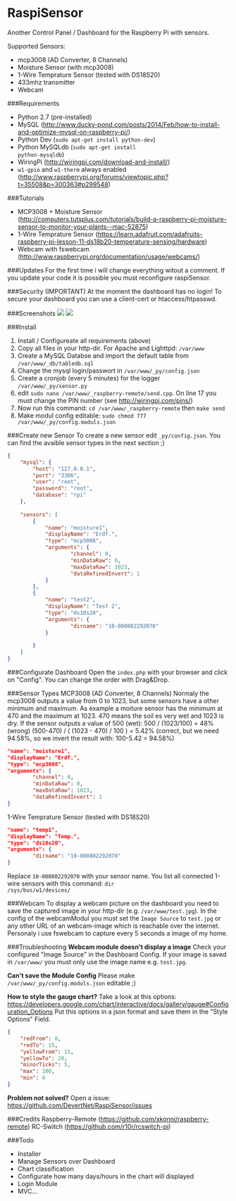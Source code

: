 RaspiSensor
===========

Another Control Panel / Dashboard for the Raspberry Pi with sensors.


Supported Sensors:

 * mcp3008 (AD Converter, 8 Channels)
 * Moisture Sensor (with mcp3008)
 * 1-Wire Temprature Sensor (tested with DS18S20)
 * 433mhz transmitter
 * Webcam
 
 
###Requirements
 * Python 2.7 (pre-installed)
 * MySQL (http://www.ducky-pond.com/posts/2014/Feb/how-to-install-and-optimize-mysql-on-raspberry-pi/)
 * Python Dev (<code>sudo apt-get install python-dev</code>)
 * Python MySQLdb (<code>sudo apt-get install python-mysqldb</code>)
 * WiringPi (http://wiringpi.com/download-and-install/)
 * <code>w1-gpio</code> and <code>w1-therm</code> always enabled (http://www.raspberrypi.org/forums/viewtopic.php?t=35508&p=300363#p299548)

 
###Tutorials
 * MCP3008 + Moisture Sensor (http://computers.tutsplus.com/tutorials/build-a-raspberry-pi-moisture-sensor-to-monitor-your-plants--mac-52875)
 * 1-Wire Temprature Sensor (https://learn.adafruit.com/adafruits-raspberry-pi-lesson-11-ds18b20-temperature-sensing/hardware)
 * Webcam with fswebcam (http://www.raspberrypi.org/documentation/usage/webcams/)


###Updates
For the first time i will change everything witout a comment. If you update your code it is possible you must reconfigure raspiSensor.


###Security (IMPORTANT)
At the moment the dashboard has no login! To secure your dashboard you can use a client-cert or htaccess/htpasswd.


###Screenshots
![](https://github.com/DevertNet/RaspiSensor/blob/master/img/screenshots/1.jpg)
![](https://github.com/DevertNet/RaspiSensor/blob/master/img/screenshots/2.jpg)

###Install
1. Install / Configureate all requirements (above)
2. Copy all files in your http-dir. For Apache and Lighttpd: <code>/var/www</code>
3. Create a MySQL Databse and import the default table from <code>/var/www/_db/tabledb.sql</code>
4. Change the mysql login/passwort in <code>/var/www/_py/config.json</code>
5. Create a cronjob (every 5 minutes) for the logger <code>/var/www/_py/sensor.py</code>
6. edit <code>sudo nano /var/www/_raspberry-remote/send.cpp</code>. On line 17 you must change the PIN number (see http://wiringpi.com/pins/)
7. Now run this command: <code>cd /var/www/_raspberry-remote</code> then <code>make send</code>
8. Make modul config editable: <code>sudo chmod 777 /var/www/_py/config.moduls.json</code>


###Create new Sensor
To create a new sensor edit <code>_py/config.json</code>. You can find the avaible sensor types in the next section ;)
```json
{
    "mysql": {
		"host": "127.0.0.1",
		"port": "3306",
		"user": "root",
		"password": "root",
		"database": "rpi"
	},
	
	"sensors": [
		{
			"name": "moisture1",
			"displayName": "Erdf.",
			"type": "mcp3008",
			"arguments": {
					"channel": 0,
					"minDataRaw": 0,
					"maxDataRaw": 1023,
					"dataRefinedInvert": 1
			}
		},
		{
			"name": "test2",
			"displayName": "Test 2",
			"type": "ds18s20",
			"arguments": {
					"dirname": "10-000802292070"
			}
			
		}
	]
}
```


###Configurate Dashboard
Open the <code>index.php</code> with your browser and click on "Config". You can change the order with Drag&Drop.


###Sensor Types
MCP3008 (AD Converter, 8 Channels)
Normaly the mcp3008 outputs a value from 0 to 1023, but some sensors have a other minimum and maximum. As example a moiture sensor has the minimum at 470 and the maximum at 1023.
470 means the soil es very wet and 1023 is dry.
If the sensor outputs a value of 500 (wet):
500 / (1023/100) = 48% (wrong)
(500-470) / ( (1023 - 470) / 100 ) = 5.42% (correct, but we need 94.58%, so we invert the result with: 100-5.42 = 94.58%)
```json
"name": "moisture1",
"displayName": "Erdf.",
"type": "mcp3008",
"arguments": {
		"channel": 0,
		"minDataRaw": 0,
		"maxDataRaw": 1023,
		"dataRefinedInvert": 1
}
```

1-Wire Temprature Sensor (tested with DS18S20)
```json
"name": "temp1",
"displayName": "Temp.",
"type": "ds18s20",
"arguments": {
		"dirname": "10-000802292070"
}
```
Replace <code>10-000802292070</code> with your sensor name. You list all connected 1-wire sensors with this command: <code>dir /sys/bus/w1/devices/</code>


###Webcam
To display a webcam picture on the dashboard you need to save the captured image in your http-dir (e.g. <code>/var/www/test.jpg</code>). In the config of the webcamModul you must set the <code>Image Source</code> to <code>test.jpg</code> or any other URL of an webcam-image which is reachable over the internet.
Personaly i use fswebcam to capture every 5 seconds a image of my home.


###Troubleshooting
**Webcam module doesn't display a image**
Check your configured "Image Source" in the Dashboard Config. If your image is saved in <code>/var/www/</code> you must only use the image name e.g. <code>test.jpg</code>.

**Can't save the Module Config**
 Please make <code>/var/www/_py/config.moduls.json</code> editable ;)

**How to style the gauge chart?**
Take a look at this options: https://developers.google.com/chart/interactive/docs/gallery/gauge#Configuration_Options
Put this options in a json format and save them in the "Style Options" Field.
```json
{
    "redFrom": 0,
    "redTo": 15,
    "yellowFrom": 15,
    "yellowTo": 20,
    "minorTicks": 5,
    "max": 100,
    "min": 0
}
```

**Problem not solved?**
Open a issue: https://github.com/DevertNet/RaspiSensor/issues



###Credits
Raspberry-Remote (https://github.com/xkonni/raspberry-remote)
RC-Switch (https://github.com/r10r/rcswitch-pi)

###Todo
 * Installer
 * Manage Sensors over Dashboard
 * Chart classification
 * Configurate how many days/hours in the chart will displayed
 * Login Module
 * MVC...